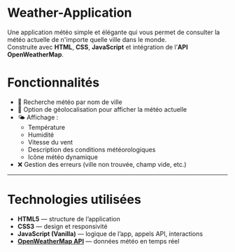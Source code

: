 # Weather-Application
Une application météo simple et élégante qui vous permet de consulter la météo actuelle de n'importe quelle ville dans le monde.  
Construite avec **HTML**, **CSS**, **JavaScript** et intégration de l’**API OpenWeatherMap**.

# Fonctionnalités

- 🔎 Recherche météo par nom de ville
- 📍 Option de géolocalisation pour afficher la météo actuelle
- 🌤️ Affichage :
  - Température
  - Humidité
  - Vitesse du vent
  - Description des conditions météorologiques
  - Icône météo dynamique
- ❌ Gestion des erreurs (ville non trouvée, champ vide, etc.)

---

# Technologies utilisées

- **HTML5** — structure de l’application
- **CSS3** — design et responsivité
- **JavaScript (Vanilla)** — logique de l’app, appels API, interactions
- **[OpenWeatherMap API](https://openweathermap.org/api)** — données météo en temps réel
